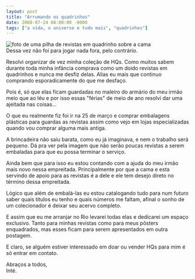 ```yaml
---
layout: post
title: "Arrumando os quadrinhos"
date: 2008-07-24 08:00:00 -0000
tags: ["a vida, o universo e tudo mais", "quadrinhos"]
---
```

<div class="gallery">
    <img src="{{ site.baseurl }}/assets/fotos/2008/07/DSC00128.JPG" alt="foto de uma pilha de revistas em quadrinho sobre a cama" title="foto de uma pilha de revistas em quadrinho sobre a cama">
</div>
Dessa vez não foi para jogar nada fora, pelo contrário.

Resolvi organizar de vez minha coleção de HQs. Como muitos sabem durante toda minha infância comprava como um doido revistas em quadrinhos e nunca me desfiz delas. Alias eu mais que continuo comprando esporadicamente do que me desfaço.

Pois é, só que elas ficam guardadas no maleiro do armário do meu irmão meio que ao léu e por isso essas "férias" de meio de ano resolvi dar uma ajeitada nas coisas...

O que eu realmente fiz foi ir na 25 de março e comprar embalagens plásticas para guardas as revistas assim como vejo em lojas especializadas quando vou comprar alguma mais antiga.

A brincadeira não saiu barata, como eu já imaginava, e nem o trabalho será pequeno. Dá pra ver pela imagem que não serão poucas revistas a serem embaladas para que eu possa terminar o serviço.

Ainda bem que para isso eu estou contando com a ajuda do meu irmão mais novo nessa empreitada. Principalmente por que a cama e esta servindo de apoio para as revistas é a dele e ele tem desejo direto no término dessa empreitada.

Lógico que além de embalá-las eu estou catalogando tudo para num futuro saber quais títulos eu tenho e quais números me faltam, afinal o sonho de um colecionador é deixar seu acervo completo.

E assim que eu me arranjar no Rio levarei todas elas e dedicarei um espaço exclusivo. Tanto para minhas revistas como para meus pôsters enquadrados, mas esses ficam para serem apresentados em outra postagem.

E claro, se alguém estiver interessado em doar ou vender HQs para mim é só entrar em contato.

Abraços a todos,  
Inté.